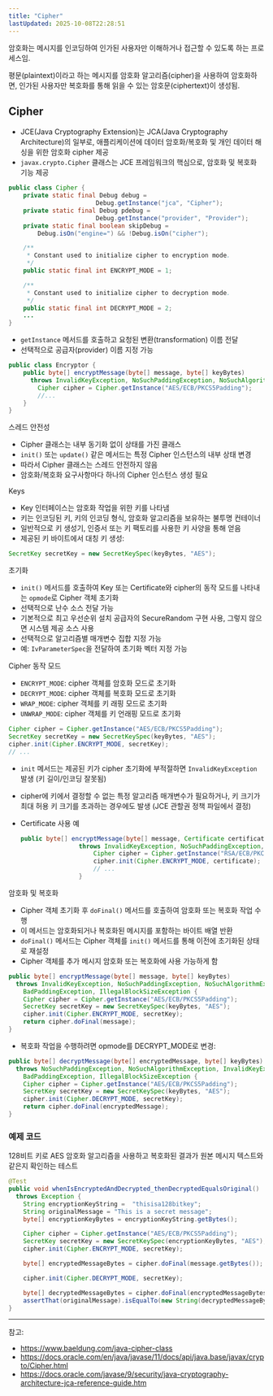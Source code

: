 ```yaml
---
title: "Cipher"
lastUpdated: 2025-10-08T22:28:51
---
```


암호화는 메시지를 인코딩하여 인가된 사용자만 이해하거나 접근할 수 있도록 하는 프로세스임.

평문(plaintext)이라고 하는 메시지를 암호화 알고리즘(cipher)을 사용하여 암호화하면, 인가된 사용자만 복호화를 통해 읽을 수 있는 암호문(ciphertext)이 생성됨.

## Cipher

- JCE(Java Cryptography Extension)는 JCA(Java Cryptography Architecture)의 일부로, 애플리케이션에 데이터 암호화/복호화 및 개인 데이터 해싱을 위한 암호화 cipher 제공
- `javax.crypto.Cipher` 클래스는 JCE 프레임워크의 핵심으로, 암호화 및 복호화 기능 제공

```java
public class Cipher {
    private static final Debug debug =
                        Debug.getInstance("jca", "Cipher");
    private static final Debug pdebug =
                        Debug.getInstance("provider", "Provider");
    private static final boolean skipDebug =
        Debug.isOn("engine=") && !Debug.isOn("cipher");

    /**
     * Constant used to initialize cipher to encryption mode.
     */
    public static final int ENCRYPT_MODE = 1;

    /**
     * Constant used to initialize cipher to decryption mode.
     */
    public static final int DECRYPT_MODE = 2;
    ...
}
```

- `getInstance` 메서드를 호출하고 요청된 변환(transformation) 이름 전달
- 선택적으로 공급자(provider) 이름 지정 가능

```java
public class Encryptor {
    public byte[] encryptMessage(byte[] message, byte[] keyBytes)
      throws InvalidKeyException, NoSuchPaddingException, NoSuchAlgorithmException {
        Cipher cipher = Cipher.getInstance("AES/ECB/PKCS5Padding");
        //...
    }
}
```

스레드 안전성

- Cipher 클래스는 내부 동기화 없이 상태를 가진 클래스
- `init()` 또는 `update()` 같은 메서드는 특정 Cipher 인스턴스의 내부 상태 변경
- 따라서 Cipher 클래스는 스레드 안전하지 않음
- 암호화/복호화 요구사항마다 하나의 Cipher 인스턴스 생성 필요

Keys

- Key 인터페이스는 암호화 작업을 위한 키를 나타냄
- 키는 인코딩된 키, 키의 인코딩 형식, 암호화 알고리즘을 보유하는 불투명 컨테이너
- 일반적으로 키 생성기, 인증서 또는 키 팩토리를 사용한 키 사양을 통해 얻음
- 제공된 키 바이트에서 대칭 키 생성:

```java
SecretKey secretKey = new SecretKeySpec(keyBytes, "AES");
```

초기화

- `init()` 메서드를 호출하여 Key 또는 Certificate와 cipher의 동작 모드를 나타내는 `opmode`로 Cipher 객체 초기화
- 선택적으로 난수 소스 전달 가능
- 기본적으로 최고 우선순위 설치 공급자의 SecureRandom 구현 사용, 그렇지 않으면 시스템 제공 소스 사용
- 선택적으로 알고리즘별 매개변수 집합 지정 가능
- 예: `IvParameterSpec`을 전달하여 초기화 벡터 지정 가능

Cipher 동작 모드

- `ENCRYPT_MODE`: cipher 객체를 암호화 모드로 초기화
- `DECRYPT_MODE`: cipher 객체를 복호화 모드로 초기화
- `WRAP_MODE`: cipher 객체를 키 래핑 모드로 초기화
- `UNWRAP_MODE`: cipher 객체를 키 언래핑 모드로 초기화

```java
Cipher cipher = Cipher.getInstance("AES/ECB/PKCS5Padding");
SecretKey secretKey = new SecretKeySpec(keyBytes, "AES");
cipher.init(Cipher.ENCRYPT_MODE, secretKey);
// ...
```

- `init` 메서드는 제공된 키가 cipher 초기화에 부적절하면 `InvalidKeyException` 발생 (키 길이/인코딩 잘못됨)
- cipher에 키에서 결정할 수 없는 특정 알고리즘 매개변수가 필요하거나, 키 크기가 최대 허용 키 크기를 초과하는 경우에도 발생 (JCE 관할권 정책 파일에서 결정)
- Certificate 사용 예

    ```java
    public byte[] encryptMessage(byte[] message, Certificate certificate)
                    throws InvalidKeyException, NoSuchPaddingException, NoSuchAlgorithmException {
                        Cipher cipher = Cipher.getInstance("RSA/ECB/PKCS1Padding");
                        cipher.init(Cipher.ENCRYPT_MODE, certificate);
                        // ...
                    }
    ```

암호화 및 복호화

- Cipher 객체 초기화 후 `doFinal()` 메서드를 호출하여 암호화 또는 복호화 작업 수행
- 이 메서드는 암호화되거나 복호화된 메시지를 포함하는 바이트 배열 반환
- `doFinal()` 메서드는 Cipher 객체를 `init()` 메서드를 통해 이전에 초기화된 상태로 재설정
- Cipher 객체를 추가 메시지 암호화 또는 복호화에 사용 가능하게 함

```java
public byte[] encryptMessage(byte[] message, byte[] keyBytes)
  throws InvalidKeyException, NoSuchPaddingException, NoSuchAlgorithmException,
    BadPaddingException, IllegalBlockSizeException {
    Cipher cipher = Cipher.getInstance("AES/ECB/PKCS5Padding");
    SecretKey secretKey = new SecretKeySpec(keyBytes, "AES");
    cipher.init(Cipher.ENCRYPT_MODE, secretKey);
    return cipher.doFinal(message);
}
```

- 복호화 작업을 수행하려면 opmode를 DECRYPT_MODE로 변경:

```java
public byte[] decryptMessage(byte[] encryptedMessage, byte[] keyBytes)
  throws NoSuchPaddingException, NoSuchAlgorithmException, InvalidKeyException,
    BadPaddingException, IllegalBlockSizeException {
    Cipher cipher = Cipher.getInstance("AES/ECB/PKCS5Padding");
    SecretKey secretKey = new SecretKeySpec(keyBytes, "AES");
    cipher.init(Cipher.DECRYPT_MODE, secretKey);
    return cipher.doFinal(encryptedMessage);
}
```

### 예제 코드

128비트 키로 AES 암호화 알고리즘을 사용하고 복호화된 결과가 원본 메시지 텍스트와 같은지 확인하는 테스트

```java
@Test
public void whenIsEncryptedAndDecrypted_thenDecryptedEqualsOriginal()
  throws Exception {
    String encryptionKeyString =  "thisisa128bitkey";
    String originalMessage = "This is a secret message";
    byte[] encryptionKeyBytes = encryptionKeyString.getBytes();

    Cipher cipher = Cipher.getInstance("AES/ECB/PKCS5Padding");
    SecretKey secretKey = new SecretKeySpec(encryptionKeyBytes, "AES");
    cipher.init(Cipher.ENCRYPT_MODE, secretKey);

    byte[] encryptedMessageBytes = cipher.doFinal(message.getBytes());

    cipher.init(Cipher.DECRYPT_MODE, secretKey);

    byte[] decryptedMessageBytes = cipher.doFinal(encryptedMessageBytes);
    assertThat(originalMessage).isEqualTo(new String(decryptedMessageBytes));
}
```

---

참고:

- <https://www.baeldung.com/java-cipher-class>
- <https://docs.oracle.com/en/java/javase/11/docs/api/java.base/javax/crypto/Cipher.html>
- <https://docs.oracle.com/javase/9/security/java-cryptography-architecture-jca-reference-guide.htm>
